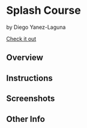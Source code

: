 # Splash Course

by Diego Yanez-Laguna

[Check it out](https://diegoyl.github.io/splash-course)

## Overview
## Instructions
## Screenshots
## Other Info

